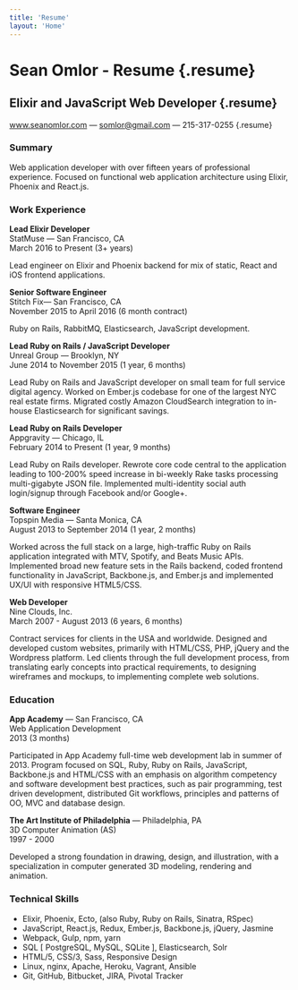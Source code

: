 ```yaml
---
title: 'Resume'
layout: 'Home'
---
```


# Sean Omlor - Resume {.resume}
## Elixir and JavaScript Web Developer {.resume}
www.seanomlor.com — somlor@gmail.com — 215-317-0255 {.resume}

### Summary

Web application developer with over fifteen years of professional experience. Focused on functional web application architecture using Elixir, Phoenix and React.js.

### Work Experience

**Lead Elixir Developer**  
StatMuse — San Francisco, CA  
March 2016 to Present (3+ years)

Lead engineer on Elixir and Phoenix backend for mix of static, React and iOS frontend applications.

**Senior Software Engineer**  
Stitch Fix— San Francisco, CA  
November 2015 to April 2016 (6 month contract)

Ruby on Rails, RabbitMQ, Elasticsearch, JavaScript development.

**Lead Ruby on Rails / JavaScript Developer**  
Unreal Group — Brooklyn, NY  
June 2014 to November 2015 (1 year, 6 months)

Lead Ruby on Rails and JavaScript developer on small team for full service digital agency. Worked on Ember.js codebase for one of the largest NYC real estate firms. Migrated costly Amazon CloudSearch integration to in-house Elasticsearch for significant savings.

**Lead Ruby on Rails Developer**  
Appgravity — Chicago, IL  
February 2014 to Present (1 year, 9 months)

Lead Ruby on Rails developer. Rewrote core code central to the application leading to 100-200% speed increase in bi-weekly Rake tasks processing multi-gigabyte JSON file. Implemented multi-identity social auth login/signup through Facebook and/or Google+.

**Software Engineer**  
Topspin Media — Santa Monica, CA  
August 2013 to September 2014 (1 year, 2 months)

Worked across the full stack on a large, high-traffic Ruby on Rails application integrated with MTV, Spotify, and Beats Music APIs. Implemented broad new feature sets in the Rails backend, coded frontend functionality in JavaScript, Backbone.js, and Ember.js and implemented UX/UI with responsive HTML5/CSS.

**Web Developer**  
Nine Clouds, Inc.  
March 2007 - August 2013 (6 years, 6 months)

Contract services for clients in the USA and worldwide. Designed and developed custom websites, primarily with HTML/CSS, PHP, jQuery and the Wordpress platform. Led clients through the full development process, from translating early concepts into practical requirements, to designing wireframes and mockups, to implementing complete web solutions.

### Education

**App Academy** — San Francisco, CA  
Web Application Development  
2013 (3 months)

Participated in App Academy full-time web development lab in summer of 2013. Program focused on SQL, Ruby, Ruby on Rails, JavaScript, Backbone.js and HTML/CSS with an emphasis on algorithm competency and software development best practices, such as pair programming, test driven development, distributed Git workflows, principles and patterns of OO, MVC and database design.

**The Art Institute of Philadelphia** — Philadelphia, PA  
3D Computer Animation (AS)  
1997 - 2000

Developed a strong foundation in drawing, design, and illustration, with a specialization in computer generated 3D modeling, rendering and animation.

### Technical Skills

  - Elixir, Phoenix, Ecto, (also Ruby, Ruby on Rails, Sinatra, RSpec)
  - JavaScript, React.js, Redux, Ember.js, Backbone.js, jQuery, Jasmine
  - Webpack, Gulp, npm, yarn
  - SQL [ PostgreSQL, MySQL, SQLite ], Elasticsearch, Solr
  - HTML/5, CSS/3, Sass, Responsive Design
  - Linux, nginx, Apache, Heroku, Vagrant, Ansible
  - Git, GitHub, Bitbucket, JIRA, Pivotal Tracker
